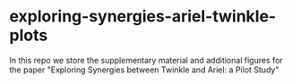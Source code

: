 # exploring-synergies-ariel-twinkle-plots
In this repo we store the supplementary material and additional figures for the paper "Exploring Synergies between Twinkle and Ariel: a Pilot Study"
